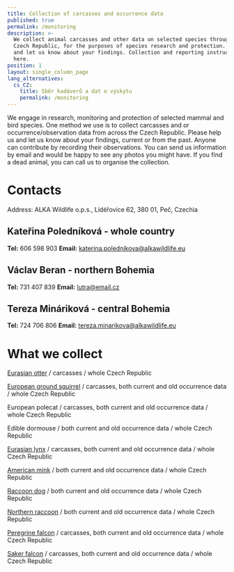```yaml
---
title: Collection of carcasses and occurrence data
published: true
permalink: /monitoring
description: >-
  We collect animal carcasses and other data on selected species throughout the
  Czech Republic, for the purposes of species research and protection. Help us
  and let us know about your findings. Collection and reporting instructions
  here.
position: 1
layout: single_column_page
lang_alternatives:
  cs_CZ:
    title: Sběr kadáverů a dat o výskytu
    permalink: /monitoring
---
```

We engage in research, monitoring and protection of selected mammal and bird species. One method we use is to collect carcasses and or occurrence/observation data from across the Czech Republic. Please help us and let us know about your findings, current or from the past. Anyone can contribute by recording their observations. You can send us information by email and would be happy to see any photos you might have. If you find a dead animal, you can call us to organise the collection.

# Contacts 

Address: ALKA Wildlife o.p.s., Lidéřovice 62, 380 01, Peč, Czechia

## Kateřina Poledníková - whole country

**Tel:** 606 598 903 **Email:** [katerina.polednikova@alkawildlife.eu](katerina.polednikova@alkawildlife.eu) 

## Václav Beran - northern Bohemia

**Tel:** 731 407 839 **Email:** lutra@email.cz 

## Tereza Mináriková - central Bohemia

**Tel:** 724 706 806 **Email:** tereza.minarikova@alkawildlife.eu 

# What we collect

[Eurasian otter](https://en.alkawildlife.eu/species-of-interest/eurasian-otter) / carcasses / whole Czech Republic

[European ground squirrel](https://en.alkawildlife.eu/species-of-interest/european-souslik) / carcasses, both current and old occurrence data / whole Czech Republic

European polecat / carcasses, both current and old occurrence data / whole Czech Republic

Edible dormouse / both current and old occurrence data / whole Czech Republic

[Eurasian lynx](https://en.alkawildlife.eu/species-of-interest/eurasian-lynx) / carcasses, both current and old occurrence data / whole Czech Republic

[American mink](https://en.alkawildlife.eu/species-of-interest/american-mink) / both current and old occurrence data / whole Czech Republic

[Raccoon dog](https://en.alkawildlife.eu/species-of-interest/raccoon-dog) / both current and old occurrence data / whole Czech Republic

[Northern raccoon](https://en.alkawildlife.eu/species-of-interest/northern-raccoon) / both current and old occurrence data / whole Czech Republic

[Peregrine falcon](https://en.alkawildlife.eu/species-of-interest/peregrine-falcon) / carcasses, both current and old occurrence data / whole Czech Republic

[Saker falcon](https://en.alkawildlife.eu/species-of-interest/saker-falcon) / carcasses, both current and old occurrence data / whole Czech Republic
